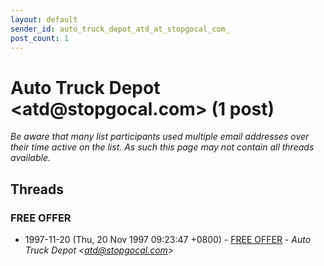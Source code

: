 ```yaml
---
layout: default
sender_id: auto_truck_depot_atd_at_stopgocal_com_
post_count: 1
---
```


# Auto Truck Depot <atd<span>@</span>stopgocal.com> (1 post)

_Be aware that many list participants used multiple email addresses over their time active on the list. As such this page may not contain all threads available._

## Threads

### FREE OFFER
+ 1997-11-20 (Thu, 20 Nov 1997 09:23:47 +0800) - [FREE OFFER](/archive/1997/11/d3c1fba03801446c10f46310e6896442f018f311cfc8dd111c09c534cf98c800) - _Auto Truck Depot \<atd@stopgocal.com\>_

